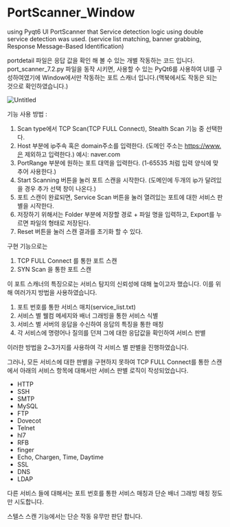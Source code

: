 # PortScanner_Window
using Pyqt6 UI PortScanner that Service detection logic using double service detection was used. (service list matching, banner grabbing, Response Message-Based Identification)

portdetail 파일은 응답 값을 확인 해 볼 수 있는 개별 작동하는 코드 입니다.
port_scanner_7.2.py 파일을 동작 시키면, 사용할 수 있는 PyQt6를 사용하여 UI를 구성하여였기에 Window에서만 작동하는 포트 스캐너 입니다.(맥북에서도 작동은 되는 것으로 확인하였습니다.)


![Untitled](https://github.com/LikeyUserspray/PortScanner_Window/assets/98539049/fff7d520-8b4a-46d1-b639-0b61add98519)

기능 사용 방법 : 
1. Scan type에서 TCP Scan(TCP FULL Connect), Stealth Scan 기능 중 선택한다.
2. Host 부분에 ip주속 혹은 domain주소를 입력한다. (도메인 주소는 https://www.은 제외하고 입력한다.) 예시: naver.com
3. PortRange 부분에 원하는 포트 대역을 입력한다. (1-65535 처럼 입력 양식에 맞추어 사용한다.)
4. Start Scanning 버튼을 눌러 포트 스캔을 시작한다. (도메인에 두개의 ip가 달려있을 경우 추가 선택 창이 나온다.)
5. 포트 스캔이 완료되면, Service Scan 버튼을 눌러 열려있는 포트에 대한 서비스 판별을 시작한다.
6. 저장하기 위해서는 Folder 부분에 저장할 경로 + 파일 명을 입력하고, Export를 누르면 파일의 형태로 저장된다.
7. Reset 버튼을 눌러 스캔 결과를 초기화 할 수 있다. 

구현 기능으로는
1. TCP FULL Connect 를 통한 포트 스캔
2. SYN Scan 을 통한 포트 스캔

이 포트 스캐너의 특징으로는 서비스 탐지의 신뢰성에 대해 높이고자 했습니다.
이를 위해 여러가지 방법을 사용하였습니다.
1. 포트 번호를 통한 서비스 매치(service_list.txt)
2. 서비스 별 웰컴 메세지와 배너 그래빙을 통한 서비스 식별
3. 서비스 별 서버의 응답을 수신하여 응답의 특징을 통한 매칭
4. 각 서비스에 명령어나 질의를 던져 그에 대한 응답값을 확인하여 서비스 판별
   
이러한 방법을 2~3가지를 사용하여 각 서비스 별 판별을 진행하였습니다.

그러나, 모든 서비스에 대한 판별을 구현하지 못하여 TCP FULL Connect를 통한 스캔에서 아래의 서비스 항목에 대해서만 서비스 판별 로직이 작성되었습니다. 
- HTTP
- SSH
- SMTP
- MySQL
- FTP
- Dovecot
- Telnet
- hl7
- RFB
- finger
- Echo, Chargen, Time, Daytime
- SSL
- DNS
- LDAP

다른 서비스 들에 대해서는 포트 번호를 통한 서비스 매칭과 단순 배너 그래빙 매칭 정도만 시도합니다. 

스텔스 스캔 기능에서는 단순 작동 유무만 판단 합니다.
